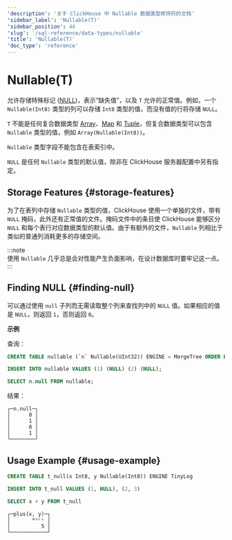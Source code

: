 ```yaml
---
'description': '关于 ClickHouse 中 Nullable 数据类型修饰符的文档'
'sidebar_label': 'Nullable(T)'
'sidebar_position': 44
'slug': '/sql-reference/data-types/nullable'
'title': 'Nullable(T)'
'doc_type': 'reference'
---
```



# Nullable(T)

允许存储特殊标记 ([NULL](../../sql-reference/syntax.md))，表示“缺失值”，以及 `T` 允许的正常值。例如，一个 `Nullable(Int8)` 类型的列可以存储 `Int8` 类型的值，而没有值的行将存储 `NULL`。

`T` 不能是任何复合数据类型 [Array](../../sql-reference/data-types/array.md)、[Map](../../sql-reference/data-types/map.md) 和 [Tuple](../../sql-reference/data-types/tuple.md)，但复合数据类型可以包含 `Nullable` 类型的值，例如 `Array(Nullable(Int8))`。

`Nullable` 类型字段不能包含在表索引中。

`NULL` 是任何 `Nullable` 类型的默认值，除非在 ClickHouse 服务器配置中另有指定。

## Storage Features {#storage-features}

为了在表列中存储 `Nullable` 类型的值，ClickHouse 使用一个单独的文件，带有 `NULL` 掩码，此外还有正常值的文件。掩码文件中的条目使 ClickHouse 能够区分 `NULL` 和每个表行对应数据类型的默认值。由于有额外的文件，`Nullable` 列相比于类似的普通列消耗更多的存储空间。

:::note    
使用 `Nullable` 几乎总是会对性能产生负面影响，在设计数据库时要牢记这一点。
:::

## Finding NULL {#finding-null}

可以通过使用 `null` 子列而无需读取整个列来查找列中的 `NULL` 值。如果相应的值是 `NULL`，则返回 `1`，否则返回 `0`。

**示例**

查询：

```sql
CREATE TABLE nullable (`n` Nullable(UInt32)) ENGINE = MergeTree ORDER BY tuple();

INSERT INTO nullable VALUES (1) (NULL) (2) (NULL);

SELECT n.null FROM nullable;
```

结果：

```text
┌─n.null─┐
│      0 │
│      1 │
│      0 │
│      1 │
└────────┘
```

## Usage Example {#usage-example}

```sql
CREATE TABLE t_null(x Int8, y Nullable(Int8)) ENGINE TinyLog
```

```sql
INSERT INTO t_null VALUES (1, NULL), (2, 3)
```

```sql
SELECT x + y FROM t_null
```

```text
┌─plus(x, y)─┐
│       ᴺᵁᴸᴸ │
│          5 │
└────────────┘
```
